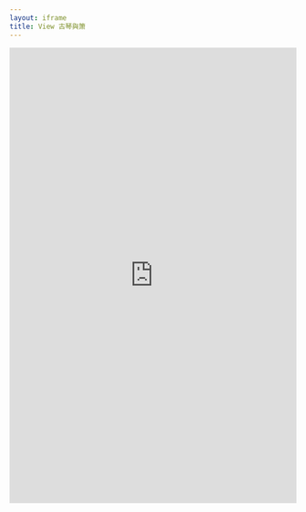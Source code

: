 ```yaml
---
layout: iframe
title: View 古琴與箫
---
```

<iframe width="100%" height="800" src="https://www.youtube.com/embed/CLNXiaY4uec" title="Song" frameborder="0" allow="accelerometer; autoplay; clipboard-write; encrypted-media; gyroscope; picture-in-picture; web-share" referrerpolicy="strict-origin-when-cross-origin" allowfullscreen></iframe>